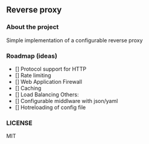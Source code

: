 ## Reverse proxy
### About the project
Simple implementation of a configurable reverse proxy

### Roadmap (ideas)

- [] Protocol support for HTTP
- [] Rate limiting
- [] Web Application Firewall
- [] Caching
- [] Load Balancing
Others:
- [] Configurable middlware with json/yaml
- [] Hotreloading of config file

### LICENSE
MIT
